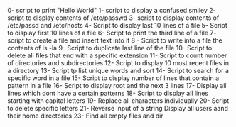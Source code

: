 0- script to print "Hello World"
1- script to display a confused smiley
2- script to display contents of /etc/passwd
3- script to display contents of /etc/passd and /etc/hosts
4- Script to display last 10 lines of a file
5- Script to display first 10 lines of a file
6- Script to print the third line of a file
7- script to create a file and insert text into it
8 - Script to write into a file the contents of ls -la
9- Script to duplicate last line of the file
10- Script to delete all files that end with a specific extension
11- Script to count number of directories and subdirectories
12- Script to display 10 most recent files in a directory
13- Script tp list unique words and sort
14- Script to search for a specific word in a file
15- Script to display number of lines that contain a pattern in a file
16- Script to display root and the next 3 lines
17- Display all lines which dont have a certain patterns
18- Script to display all lines starting with capital letters
19- Replace all characters individually
20- Script to delete specific letters
21- Reverse input of a string
Display all users aand their home directories
23- Find all empty files and dir
